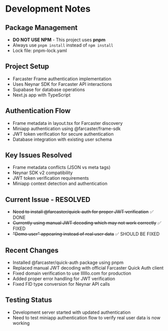 # Development Notes

## Package Management
- **DO NOT USE NPM** - This project uses **pnpm**
- Always use `pnpm install` instead of `npm install`
- Lock file: pnpm-lock.yaml

## Project Setup
- Farcaster Frame authentication implementation
- Uses Neynar SDK for Farcaster API interactions
- Supabase for database operations
- Next.js app with TypeScript

## Authentication Flow
- Frame metadata in layout.tsx for Farcaster discovery
- Miniapp authentication using @farcaster/frame-sdk
- JWT token verification for secure authentication
- Database integration with existing user schema

## Key Issues Resolved
- Frame metadata conflicts (JSON vs meta tags)
- Neynar SDK v2 compatibility
- JWT token verification requirements
- Miniapp context detection and authentication

## Current Issue - RESOLVED
- ~~Need to install @farcaster/quick-auth for proper JWT verification~~ ✅ DONE
- ~~Currently using manual JWT decoding which may not work correctly~~ ✅ FIXED
- ~~"Demo user" appearing instead of real user data~~ ✅ SHOULD BE FIXED

## Recent Changes
- Installed @farcaster/quick-auth package using pnpm
- Replaced manual JWT decoding with official Farcaster Quick Auth client
- Fixed domain verification to use llllllo.com for production
- Added proper error handling for JWT verification
- Fixed FID type conversion for Neynar API calls

## Testing Status
- Development server started with updated authentication
- Need to test miniapp authentication flow to verify real user data is now working 